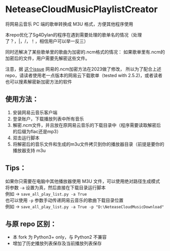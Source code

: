 # NeteaseCloudMusicPlaylistCreator
将网易云音乐 PC 端的歌单转换成 M3U 格式，方便其他程序使用

本repo优化了Sg4Dylan的程序在遇到需要处理的歌单名的情况（处理了？，|，/，！，相信用户可以举一反三）

同时还解决了某些歌单里的歌曲为加密的.ncm格式的情况：
如果歌单里有.ncm的加密后的文件，用户需要先解密这些文件。

注意，据 [这个issue](https://github.com/charlotte-xiao/NCM2MP3/issues/22) 网易的.ncm加密方法在2023做了修改，
所以为了配合上述repo，请读者使用老一点版本的网易云下载歌单（tested with 2.5.2)，或者读者也可以搜素解密新加密方法的软件

## 使用方法：
1. 安装网易云音乐客户端
2. 登录账户，下载播放列表中所有音乐
3. 解密.ncm文件，并且放在原网易云音乐的下载目录中（程序需要读取解密后的后缀为flac还是mp3）
4. 双击运行脚本
5. 将解密后的音乐文件和生成的m3u文件拷贝到你的播放器目录（前提是要你的播放器支持 m3u

## Tips：
如果你只需要在电脑中其他播放器使用 M3U 文件，可以使用绝对路径生成模式  
将参数 `-a` 设置为真，然后直接在下载目录运行脚本  
例如 -> `save_all_play_list.py -a True`  
也可以使用 `-p` 参数手动传递网易云音乐的歌曲下载目录位置  
例如 -> `save_all_play_list.py -a True -p "D:\NeteaseCloudMusicDownload"`

## 与原 repo 区别：
 - 本 fork 为 Python3+ only，与 Python2 不兼容  
 - 增加了历史播放列表保存及当前播放列表保存
